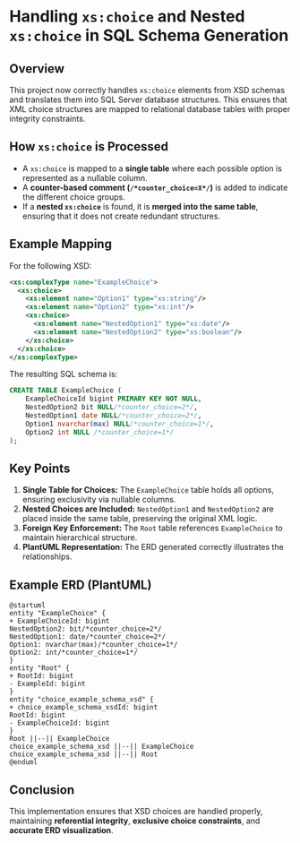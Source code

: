 # Handling `xs:choice` and Nested `xs:choice` in SQL Schema Generation

## Overview
This project now correctly handles `xs:choice` elements from XSD schemas and translates them into SQL Server database structures. This ensures that XML choice structures are mapped to relational database tables with proper integrity constraints.

## How `xs:choice` is Processed
- A `xs:choice` is mapped to a **single table** where each possible option is represented as a nullable column.
- A **counter-based comment (`/*counter_choice=X*/`)** is added to indicate the different choice groups.
- If a **nested `xs:choice`** is found, it is **merged into the same table**, ensuring that it does not create redundant structures.

## Example Mapping
For the following XSD:
```xml
<xs:complexType name="ExampleChoice">
  <xs:choice>
    <xs:element name="Option1" type="xs:string"/>
    <xs:element name="Option2" type="xs:int"/>
    <xs:choice>
      <xs:element name="NestedOption1" type="xs:date"/>
      <xs:element name="NestedOption2" type="xs:boolean"/>
    </xs:choice>
  </xs:choice>
</xs:complexType>
```
The resulting SQL schema is:
```sql
CREATE TABLE ExampleChoice (
    ExampleChoiceId bigint PRIMARY KEY NOT NULL, 
    NestedOption2 bit NULL/*counter_choice=2*/, 
    NestedOption1 date NULL/*counter_choice=2*/, 
    Option1 nvarchar(max) NULL/*counter_choice=1*/,
    Option2 int NULL /*counter_choice=1*/
);
```

## Key Points
1. **Single Table for Choices:** The `ExampleChoice` table holds all options, ensuring exclusivity via nullable columns.
2. **Nested Choices are Included:** `NestedOption1` and `NestedOption2` are placed inside the same table, preserving the original XML logic.
3. **Foreign Key Enforcement:** The `Root` table references `ExampleChoice` to maintain hierarchical structure.
4. **PlantUML Representation:** The ERD generated correctly illustrates the relationships.

## Example ERD (PlantUML)
```plantuml
@startuml
entity "ExampleChoice" {
+ ExampleChoiceId: bigint
NestedOption2: bit/*counter_choice=2*/
NestedOption1: date/*counter_choice=2*/
Option1: nvarchar(max)/*counter_choice=1*/
Option2: int/*counter_choice=1*/
}
entity "Root" {
+ RootId: bigint
- ExampleId: bigint
}
entity "choice_example_schema_xsd" {
+ choice_example_schema_xsdId: bigint
RootId: bigint
- ExampleChoiceId: bigint
}
Root ||--|| ExampleChoice
choice_example_schema_xsd ||--|| ExampleChoice
choice_example_schema_xsd ||--|| Root
@enduml
```

## Conclusion
This implementation ensures that XSD choices are handled properly, maintaining **referential integrity**, **exclusive choice constraints**, and **accurate ERD visualization**.
